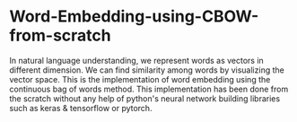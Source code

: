 # Word-Embedding-using-CBOW-from-scratch
In natural language understanding, we represent words as vectors in different dimension. We can find similarity among words by visualizing the vector space. This is the implementation of word embedding using the continuous bag of words method. This implementation has been done from the scratch without any help of python's neural network building libraries such as keras &amp; tensorflow or pytorch.
